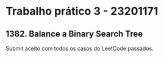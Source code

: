 # Trabalho prático 3 - 23201171
## 1382. Balance a Binary Search Tree

Submit aceito com todos os casos do LeetCode passados.
